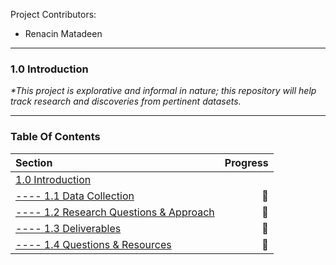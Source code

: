 Project Contributors:
+ Renacin Matadeen

- - - -



### 1.0 Introduction ###


_*This project is explorative and informal in nature; this repository will help track research and discoveries from pertinent datasets._
<br />


- - - -
### Table Of Contents ###
Section  | Progress
| :--- | ---:
[1.0 Introduction](https://github.com/renacin/IntervalHouse_DataAnalytics#10-introduction)  |
[---- 1.1 Data Collection](https://github.com/renacin/IntervalHouse_DataAnalytics#11-data-collection-preparation--exploration)        | :construction_worker:
[---- 1.2 Research Questions & Approach](https://github.com/renacin/IntervalHouse_DataAnalytics#12-research-questions)                | :construction_worker:
[---- 1.3 Deliverables](https://github.com/renacin/IntervalHouse_DataAnalytics#13-deliverables)                                       | :construction_worker:
[---- 1.4 Questions & Resources](https://github.com/renacin/IntervalHouse_DataAnalytics#14-questions--resources)                      | :construction_worker:
